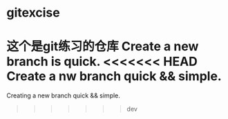 # gitexcise
这个是git练习的仓库
Create a new branch is quick.
<<<<<<< HEAD
Create a nw branch quick &&  simple.
=======
Creating a new branch quick && simple.
>>>>>>> dev

